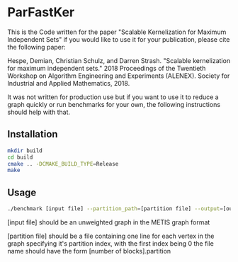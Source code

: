 # ParFastKer

This is the Code written for the paper "Scalable Kernelization for Maximum Independent Sets" if you would like to use it for your publication, please cite the following paper:

Hespe, Demian, Christian Schulz, and Darren Strash. "Scalable kernelization for maximum independent sets." 2018 Proceedings of the Twentieth Workshop on Algorithm Engineering and Experiments (ALENEX). Society for Industrial and Applied Mathematics, 2018.

It was not written for production use but if you want to use it to reduce a graph quickly or run benchmarks for your own, the following instructions should help with that.

## Installation


```bash
mkdir build
cd build
cmake .. -DCMAKE_BUILD_TYPE=Release
make
```

## Usage

```bash
./benchmark [input file] --partition_path=[partition file] --output=[output file] --console_log
```

[input file] should be an unweighted graph in the METIS graph format

[partition file] should be a file containing one line for each vertex in the graph specifying it's partition index, with the first index being 0 the file name should have the form [number of blocks].partition
